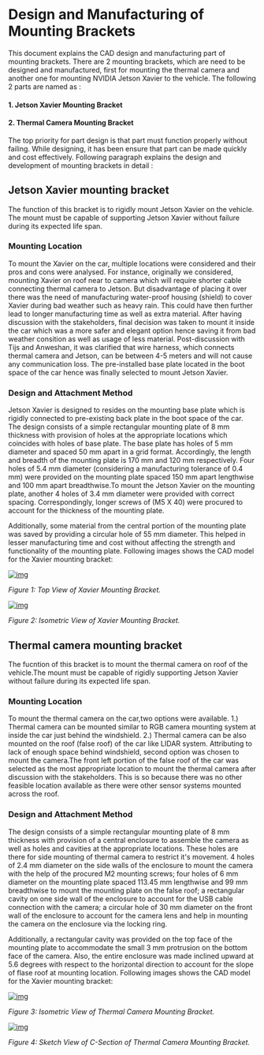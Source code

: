 # Design and Manufacturing of Mounting Brackets

This document explains the CAD design and manufacturing part of mounting brackets. There are 2 mounting brackets, which are need to be designed and manufactured, first for mounting the thermal camera and another one for mounting NVIDIA Jetson Xavier to the vehicle. The following 2 parts are named as :

#### 1. Jetson Xavier Mounting Bracket 
#### 2. Thermal Camera Mounting Bracket 

The top priority for part design is that part must function properly without failing. While designing, it has been ensure that part can be made quickly and cost effectively. Following paragraph explains the design and development of mounting brackets in detail :

## Jetson Xavier mounting bracket

The function of this bracket is to rigidly mount Jetson Xavier on the vehicle. The mount must be capable of supporting Jetson Xavier without failure during its expected life span.

### Mounting Location
To mount the Xavier on the car, multiple locations were considered and their pros and cons were analysed. For instance, originally we considered, mounting Xavier on roof near to camera which will require shorter cable connecting thermal camera to Jetson. But disadvantage of placing it over there was the need of manufacturing water-proof housing (shield) to cover Xavier during bad weather such as heavy rain. This could have then further lead to longer manufacturing time as well as extra material. 
After having discussion with the stakeholders, final decision was taken to mount it inside the car which was a more safer and elegant option hence saving it from bad weather consition as well as usage of less material. Post-discussion with Tijs and Anweshan, it was clarified that wire harness, which connects thermal camera and Jetson, can be between 4-5 meters and will not cause any communication loss. The pre-installed base plate located in the boot space of the car hence was finally selected to mount Jetson Xavier.

### Design and Attachment Method
Jetson Xavier is designed to resides on the mounting base plate which is rigidly connected to pre-existing back plate in the boot space of the car. The design consists of a simple rectangular mounting plate of 8 mm thickness with provision of holes at the appropriate locations which coincides with holes of base plate. The base plate has holes of 5 mm diameter and spaced 50 mm apart in a grid format. Accordingly, the length and breadth of the mounting plate is 170 mm and 120 mm respectively. Four holes of 5.4 mm diameter (considering a manufacturing tolerance of 0.4 mm) were provided on the mounting plate spaced 150 mm apart lengthwise and 100 mm apart breadthwise.To mount the Jetson Xavier on the mounting plate, another 4 holes of 3.4 mm diameter were provided with correct spacing. Correspondingly, longer screws of (M5 X 40) were procured to account for the thickness of the mounting plate. 

Additionally, some material from the central portion of the mounting plate was saved by providing a circular hole of 55 mm diameter. This helped in lesser manufacturing time and cost without affecting the strength and functionality of the mounting plate. Following images shows the CAD model for the Xavier mounting bracket:

[![img](https://github.com/tue-mps-edu/thermal_object_detection/raw/master/CAD/doc_images/xavier_image1.JPG)](https://github.com/tue-mps-edu/thermal_object_detection/blob/master/CAD/doc_images/xavier_image1.JPG)

*Figure 1: Top View of Xavier Mounting Bracket.*

[![img](https://github.com/tue-mps-edu/thermal_object_detection/raw/master/CAD/doc_images/xavier_image2.JPG)](https://github.com/tue-mps-edu/thermal_object_detection/blob/master/CAD/doc_images/xavier_image2.JPG)

*Figure 2: Isometric View of Xavier Mounting Bracket.*

## Thermal camera mounting bracket

The fucntion of this bracket is to mount the thermal camera on roof of the vehicle.The mount must be capable of rigidly supporting Jetson Xavier without failure during its expected life span.

### Mounting Location
To mount the thermal camera on the car,two options were available. 1.) Thermal camera can be mounted similar to RGB camera mounting system at inside the car just behind the windshield. 2.) Thermal camera can be also mounted on the roof (false roof) of the car like LIDAR system. Attributing to lack of enough space behind windshield, second option was chosen to mount the camera.The front left portion of the false roof of the car was selected as the most appropriate location to mount the thermal camera after discussion with the stakeholders. This is so because there was no other feasible location available as there were other sensor systems mounted across the roof.

### Design and Attachment Method
The design consists of a simple rectangular mounting plate of 8 mm thickness with provision of a central enclosure to assemble the camera as well as holes and cavities at the appropriate locations. These holes are there for side mounting of thermal camera to restrict it's movement. 4 holes of 2.4 mm diameter on the side walls of the enclosure to mount the camera with the help of the procured M2 mounting screws; four holes of 6 mm diameter on the mounting plate spaced 113.45 mm lengthwise and 99 mm breadthwise to mount the mounting plate on the false roof; a rectangular cavity on one side wall of the enclosure to account for the USB cable connection with the camera; a circular hole of 30 mm diameter on the front wall of the enclosure to account for the camera lens and help in mounting the camera on the enclosure via the locking ring. 

Additionally, a rectangular cavity was provided on the top face of the mounting plate to accommodate the small 3 mm protrusion on the bottom face of the camera. Also, the entire enclosure was made inclined upward at 5.6 degrees with respect to the horizontal direction to account for the slope of flase roof at mounting location. Following images shows the CAD model for the Xavier mounting bracket:

[![img](https://github.com/tue-mps-edu/thermal_object_detection/raw/master/CAD/doc_images/camera_image1.JPG)](https://github.com/tue-mps-edu/thermal_object_detection/blob/master/CAD/doc_images/camera_image1.JPG)

*Figure 3:  Isometric View of Thermal Camera Mounting Bracket.*

[![img](https://github.com/tue-mps-edu/thermal_object_detection/raw/master/CAD/doc_images/camera_image2.JPG)](https://github.com/tue-mps-edu/thermal_object_detection/blob/master/CAD/doc_images/camera_image2.JPG)

*Figure 4:  Sketch View of C-Section of Thermal Camera Mounting Bracket.*
